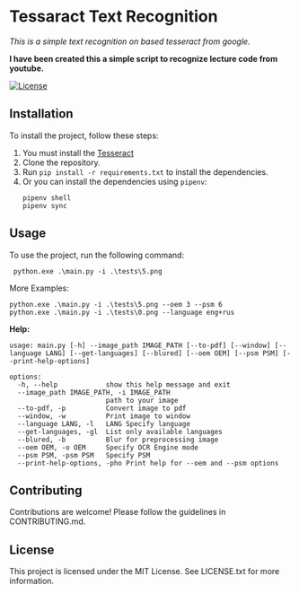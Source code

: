 # Tessaract Text Recognition

*This is a simple text recognition on based tesseract from google.*

**I have been created this a simple script  to recognize lecture code from youtube.**

[![License](https://img.shields.io/badge/license-MIT-blue.svg)](LICENSE)


## Installation

To install the project, follow these steps:

1. You must install the [Tesseract](https://github.com/UB-Mannheim/tesseract/wiki)
2. Clone the repository.
3. Run `pip install -r requirements.txt` to install the dependencies.
4. Or you can install the dependencies using `pipenv`:
    ```
    pipenv shell
    pipenv sync
    ```

## Usage

To use the project, run the following command:

```
 python.exe .\main.py -i .\tests\5.png
```

More Examples:
```
python.exe .\main.py -i .\tests\5.png --oem 3 --psm 6
python.exe .\main.py -i .\tests\0.png --language eng+rus
```

**Help:**
```
usage: main.py [-h] --image_path IMAGE_PATH [--to-pdf] [--window] [--language LANG] [--get-languages] [--blured] [--oem OEM] [--psm PSM] [--print-help-options]

options:
  -h, --help            show this help message and exit
  --image_path IMAGE_PATH, -i IMAGE_PATH
                        path to your image
  --to-pdf, -p          Convert image to pdf
  --window, -w          Print image to window
  --language LANG, -l   LANG Specify language
  --get-languages, -gl  List only available languages
  --blured, -b          Blur for preprocessing image
  --oem OEM, -o OEM     Specify OCR Engine mode
  --psm PSM, -psm PSM   Specify PSM
  --print-help-options, -pho Print help for --oem and --psm options
```

## Contributing

Contributions are welcome! Please follow the guidelines in CONTRIBUTING.md.

## License

This project is licensed under the MIT License. See LICENSE.txt for more information.